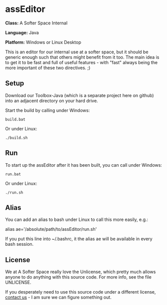 # assEditor

**Class:** A Softer Space Internal

**Language:** Java

**Platform:** Windows or Linux Desktop

This is an editor for our internal use at a softer space, but it should be generic enough such that others might benefit from it too.
The main idea is to get it to be fast and full of useful features - with "fast" always being the more important of these two directives. ;)

## Setup

Download our Toolbox-Java (which is a separate project here on github) into an adjacent directory on your hard drive.

Start the build by calling under Windows:

```
build.bat
```

Or under Linux:

```
./build.sh
```

## Run

To start up the assEditor after it has been built, you can call under Windows:

```
run.bat
```

Or under Linux:

```
./run.sh
```

## Alias

You can add an alias to bash under Linux to call this more easily, e.g.:

alias ae='/absolute/path/to/assEditor/run.sh'

If you put this line into ~/.bashrc, it the alias ae will be available in every bash session.

## License

We at A Softer Space really love the Unlicense, which pretty much allows anyone to do anything with this source code.
For more info, see the file UNLICENSE.

If you desperately need to use this source code under a different license, [contact us](mailto:info@asofterspace.com) - I am sure we can figure something out.
